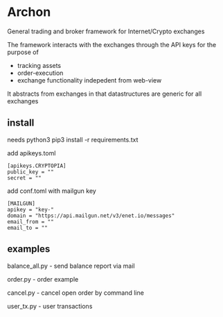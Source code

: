 # Archon

General trading and broker framework for Internet/Crypto exchanges

The framework interacts with the exchanges through the API keys for the purpose of 

* tracking assets
* order-execution
* exchange functionality indepedent from web-view 

It abstracts from exchanges in that datastructures are generic for all exchanges

## install 

needs python3 
pip3 install -r requirements.txt

add apikeys.toml
```
[apikeys.CRYPTOPIA]
public_key = ""
secret = ""
```

add conf.toml with mailgun key

```
[MAILGUN]
apikey = "key-"
domain = "https://api.mailgun.net/v3/enet.io/messages"
email_from = ""
email_to = ""
```

## examples

balance_all.py - send balance report via mail 

order.py - order example

cancel.py - cancel open order by command line

user_tx.py - user transactions